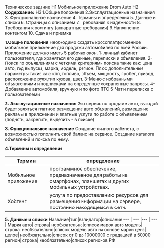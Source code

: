 Техническое задание H1
Мобильное приложение Drom Auto H2
**Содержание:** H3
1.Общие положения
2.Эксплуатационные назначения
3. Функциональное назначение
4. Термины и определения
5. Данные и списки
6. Страницы с описанием
7. Требования к надежности
8. Требования к хостингу (аппаратные требования)
9.Наполнение контентом
10. Сдача и приемка

**1.Общие положения**
Необходимо создать кроссплатформенное мобильное приложение для продажи автомобилей по всей России. Приложение должно иметь 5 рабочих окон.
1- личный кабинет пользователя, где храняться его данные, переписки и объявления. 2-Поиск по объявлениям с четкими критериями поиска такие как: цена авто, год выпуска, марка, модель, регион. Плюс дополнительные параметры такие как: кпп, топливо, объем, мощность, пробег, привод, расположение руля,тип кузова, цвет.
3-Меню с избранными объявлениями и подписками на определные сохраненные запросы.
4-Добавление автомобиля, вручную и по фото ПТС
5-Чат и переписка с пользователеми 

**2. Эксплутационные назначения**
Это сервис по продаже авто, выгодой будет являться платное размещение авто объявлений, размещение рекламы в приложении и платные услуги по работе с объявлением (поднять, закрепить, выделить - в поиске)

**3. Функциональное назначение**
Создание личного кабинета, с возможностью пополнить свой баланс на сервисе.
Создание каталога объявлений и поиска по нему.

**4.Термины и определения**

**Термин**| **определение**
--- | --- |
Мобильное приложение | программное обеспечение, предназначенное для работы на смартфонах, планшетах и других мобильных устройствах.
Хо́стинг |  услуга по предоставлению ресурсов для размещения информации на сервере, постоянно находящемся в сети.

**5. Данные и списки**
Название|тип|валидатор|описание
--- | --- |--- | --- |
Марка авто| строка| необязательно|список марок авто
модель| строка| необязательно|список модель авто на основе марки
цена| целое| необязательно|список от 0 до 10000000 с градацией в 50000
регион| строка| необязательно|список регионов РФ
